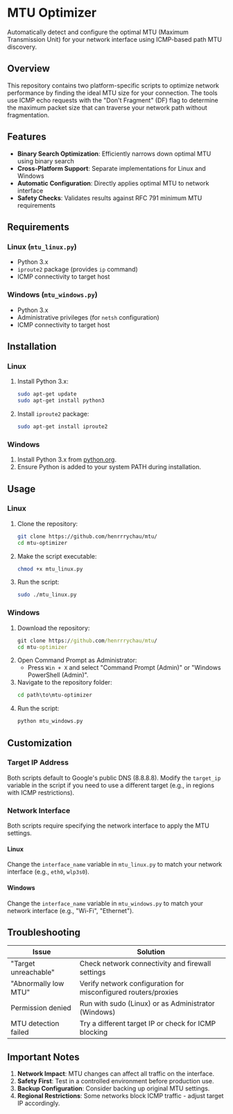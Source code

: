 # MTU Optimizer

Automatically detect and configure the optimal MTU (Maximum Transmission Unit) for your network interface using ICMP-based path MTU discovery.

## Overview

This repository contains two platform-specific scripts to optimize network performance by finding the ideal MTU size for your connection. The tools use ICMP echo requests with the "Don't Fragment" (DF) flag to determine the maximum packet size that can traverse your network path without fragmentation.

## Features

- **Binary Search Optimization**: Efficiently narrows down optimal MTU using binary search
- **Cross-Platform Support**: Separate implementations for Linux and Windows
- **Automatic Configuration**: Directly applies optimal MTU to network interface
- **Safety Checks**: Validates results against RFC 791 minimum MTU requirements

## Requirements

### Linux (`mtu_linux.py`)
- Python 3.x
- `iproute2` package (provides `ip` command)
- ICMP connectivity to target host

### Windows (`mtu_windows.py`)
- Python 3.x
- Administrative privileges (for `netsh` configuration)
- ICMP connectivity to target host

## Installation

### Linux
1. Install Python 3.x:
   ```bash
   sudo apt-get update
   sudo apt-get install python3
   ```
2. Install `iproute2` package:
   ```bash
   sudo apt-get install iproute2
   ```

### Windows
1. Install Python 3.x from [python.org](https://www.python.org/downloads/).
2. Ensure Python is added to your system PATH during installation.

## Usage

### Linux
1. Clone the repository:
   ```bash
   git clone https://github.com/henrrrychau/mtu/
   cd mtu-optimizer
   ```
2. Make the script executable:
   ```bash
   chmod +x mtu_linux.py
   ```
3. Run the script:
   ```bash
   sudo ./mtu_linux.py
   ```

### Windows
1. Download the repository:
   ```cmd
   git clone https://github.com/henrrrychau/mtu/
   cd mtu-optimizer
   ```
2. Open Command Prompt as Administrator:
   - Press `Win + X` and select "Command Prompt (Admin)" or "Windows PowerShell (Admin)".
3. Navigate to the repository folder:
   ```cmd
   cd path\to\mtu-optimizer
   ```
4. Run the script:
   ```cmd
   python mtu_windows.py
   ```

## Customization

### Target IP Address
Both scripts default to Google's public DNS (8.8.8.8). Modify the `target_ip` variable in the script if you need to use a different target (e.g., in regions with ICMP restrictions).

### Network Interface
Both scripts require specifying the network interface to apply the MTU settings.

#### Linux
Change the `interface_name` variable in `mtu_linux.py` to match your network interface (e.g., `eth0`, `wlp3s0`).

#### Windows
Change the `interface_name` variable in `mtu_windows.py` to match your network interface (e.g., "Wi-Fi", "Ethernet").

## Troubleshooting
| Issue                          | Solution                                                                 |
|--------------------------------|--------------------------------------------------------------------------|
| "Target unreachable"           | Check network connectivity and firewall settings                        |
| "Abnormally low MTU"           | Verify network configuration for misconfigured routers/proxies           |
| Permission denied              | Run with sudo (Linux) or as Administrator (Windows)                     |
| MTU detection failed           | Try a different target IP or check for ICMP blocking                    |

## Important Notes
1. **Network Impact**: MTU changes can affect all traffic on the interface.
2. **Safety First**: Test in a controlled environment before production use.
3. **Backup Configuration**: Consider backing up original MTU settings.
4. **Regional Restrictions**: Some networks block ICMP traffic - adjust target IP accordingly.